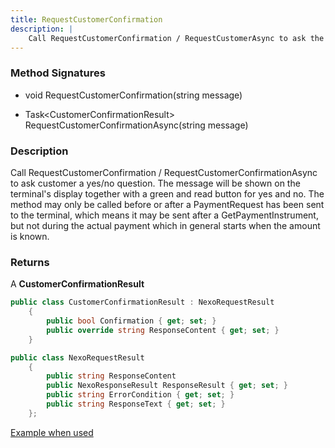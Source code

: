 ```yaml
---
title: RequestCustomerConfirmation
description: |
    Call RequestCustomerConfirmation / RequestCustomerAsync to ask the customer a yes/no question.
---
```

### Method Signatures

*   void  RequestCustomerConfirmation(string message)

*   Task\<CustomerConfirmationResult\> RequestCustomerConfirmationAsync(string message)

### Description

Call RequestCustomerConfirmation / RequestCustomerConfirmationAsync to ask customer a yes/no question. The message will be shown on the terminal's display together with a green and read button for yes and no. The method may only be called before or after a PaymentRequest has been sent to the terminal, which means it may be sent after a GetPaymentInstrument, but not during the actual payment which in general starts when the amount is known.

### Returns

A **CustomerConfirmationResult**

```c#
public class CustomerConfirmationResult : NexoRequestResult
    {
        public bool Confirmation { get; set; }
        public override string ResponseContent { get; set; }
    }
```

```c#
public class NexoRequestResult
    {
        public string ResponseContent
        public NexoResponseResult ResponseResult { get; set; }
        public string ErrorCondition { get; set; }
        public string ResponseText { get; set; }
    };
```

[Example when used][handle-loyalty-ask-for-membership]

[handle-loyalty-ask-for-membership]: ../CodeExamples/#handle-loyalty---ask-for-membership
